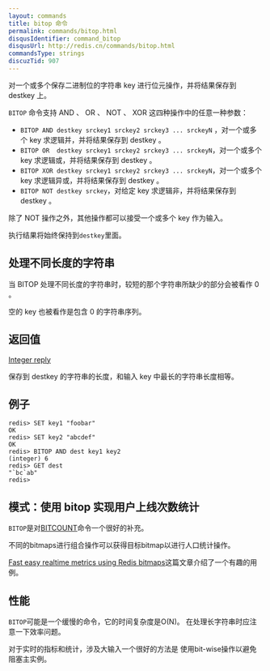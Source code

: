 ```yaml
---
layout: commands
title: bitop 命令
permalink: commands/bitop.html
disqusIdentifier: command_bitop
disqusUrl: http://redis.cn/commands/bitop.html
commandsType: strings
discuzTid: 907
---
```


对一个或多个保存二进制位的字符串 key 进行位元操作，并将结果保存到 destkey 上。

`BITOP` 命令支持 AND 、 OR 、 NOT 、 XOR 这四种操作中的任意一种参数：


* `BITOP AND destkey srckey1 srckey2 srckey3 ... srckeyN` ，对一个或多个 key 求逻辑并，并将结果保存到 destkey 。
* `BITOP OR  destkey srckey1 srckey2 srckey3 ... srckeyN`，对一个或多个 key 求逻辑或，并将结果保存到 destkey 。
* `BITOP XOR destkey srckey1 srckey2 srckey3 ... srckeyN`，对一个或多个 key 求逻辑异或，并将结果保存到 destkey 。
* `BITOP NOT destkey srckey`，对给定 key 求逻辑非，并将结果保存到 destkey 。

除了 NOT 操作之外，其他操作都可以接受一个或多个 key 作为输入。

执行结果将始终保持到`destkey`里面。

## 处理不同长度的字符串

当 BITOP 处理不同长度的字符串时，较短的那个字符串所缺少的部分会被看作 0 。

空的 key 也被看作是包含 0 的字符串序列。


## 返回值

[Integer reply](/topics/protocol.html#integer-reply)

保存到 destkey 的字符串的长度，和输入 key 中最长的字符串长度相等。

## 例子

	redis> SET key1 "foobar"
	OK
	redis> SET key2 "abcdef"
	OK
	redis> BITOP AND dest key1 key2
	(integer) 6
	redis> GET dest
	"`bc`ab"
	redis>

## 模式：使用 bitop 实现用户上线次数统计

`BITOP`是对[BITCOUNT](/commands/bitcount.html)命令一个很好的补充。

不同的bitmaps进行组合操作可以获得目标bitmap以进行人口统计操作。

[Fast easy realtime metrics using Redis
bitmaps](http://blog.getspool.com/2011/11/29/fast-easy-realtime-metrics-using-redis-bitmaps)这篇文章介绍了一个有趣的用例。

## 性能

`BITOP`可能是一个缓慢的命令，它的时间复杂度是O(N)。
在处理长字符串时应注意一下效率问题。

对于实时的指标和统计，涉及大输入一个很好的方法是
使用bit-wise操作以避免阻塞主实例。
